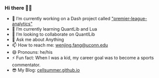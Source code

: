 ### Hi there 👋🤳

- 🔭 I’m currently working on a Dash project called ["premier-league-analytics"](https://github.com/cellsummer/premier-league-analytics)
- 🌱 I’m currently learning QuantLib and Lua
- 👯 I’m looking to collaborate on QuantlLib
- 💬 Ask me about Anything
- 📫 How to reach me: wenjing.fang@uconn.edu
- 😄 Pronouns: he/his
- ⚡ Fun fact: When I was a kid, my career goal was to become a sports commentator. 
- 😎 My Blog: [cellsummer.github.io](cellsummer.github.io)
